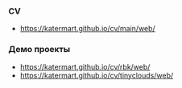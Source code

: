 ### CV
* https://katermart.github.io/cv/main/web/

### Демо проекты
* https://katermart.github.io/cv/rbk/web/ 
* https://katermart.github.io/cv/tinyclouds/web/
